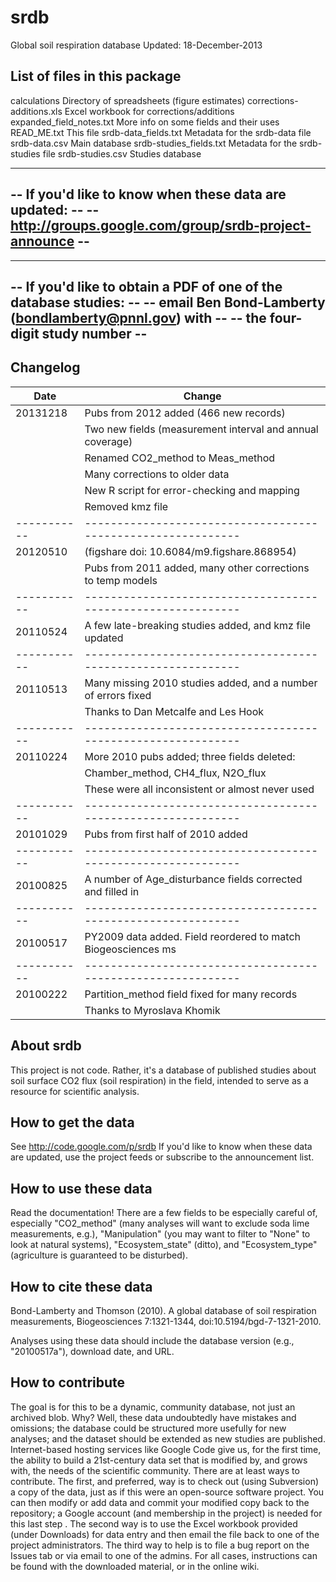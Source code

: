 srdb
====

Global soil respiration database
Updated: 18-December-2013

List of files in this package
-----------------------
calculations					Directory of spreadsheets (figure estimates)
corrections-additions.xls		Excel workbook for corrections/additions 
expanded_field_notes.txt		More info on some fields and their uses 
READ_ME.txt						This file
srdb-data_fields.txt			Metadata for the srdb-data file
srdb-data.csv					Main database
srdb-studies_fields.txt			Metadata for the srdb-studies file
srdb-studies.csv				Studies database

-------------------------------------------------------------------
-- If you'd like to know when these data are updated:            --
-- http://groups.google.com/group/srdb-project-announce          --
-------------------------------------------------------------------

-------------------------------------------------------------------
-- If you'd like to obtain a PDF of one of the database studies: --
-- email Ben Bond-Lamberty (bondlamberty@pnnl.gov) with           --
-- the four-digit study number                                   --
-------------------------------------------------------------------

Changelog
-----------------------

Date		|	Change
----------- | ------------------------------------------------------------
20131218	|	Pubs from 2012 added (466 new records)
			|	Two new fields (measurement interval and annual coverage)
			|	Renamed CO2_method to Meas_method
			|	Many corrections to older data
			|	New R script for error-checking and mapping
			|	Removed kmz file
----------- | ------------------------------------------------------------
20120510	|	(figshare doi: 10.6084/m9.figshare.868954)
			|	Pubs from 2011 added, many other corrections to temp models
----------- | ------------------------------------------------------------
20110524	|	A few late-breaking studies added, and kmz file updated
----------- | ------------------------------------------------------------
20110513	|	Many missing 2010 studies added, and a number of errors fixed
			|		Thanks to Dan Metcalfe and Les Hook
----------- | ------------------------------------------------------------
20110224	|	More 2010 pubs added; three fields deleted:
			|		Chamber_method, CH4_flux, N2O_flux
			|		These were all inconsistent or almost never used
----------- | ------------------------------------------------------------
20101029	|	Pubs from first half of 2010 added
----------- | ------------------------------------------------------------
20100825	|	A number of Age_disturbance fields corrected and filled in
----------- | ------------------------------------------------------------
20100517	|	PY2009 data added. Field reordered to match Biogeosciences ms
----------- | ------------------------------------------------------------
20100222	|	Partition_method field fixed for many records
			|		Thanks to Myroslava Khomik


About srdb
-----------------------
This project is not code. Rather, it's a database of published studies
about soil surface CO2 flux (soil respiration) in the field, intended to
serve as a resource for scientific analysis.

How to get the data
-----------------------
See http://code.google.com/p/srdb
If you'd like to know when these data are updated, use the project feeds or subscribe to the announcement list.

How to use these data
-----------------------
Read the documentation! There are a few fields to be especially careful of, especially "CO2_method" (many analyses will want to exclude soda lime measurements, e.g.), "Manipulation" (you may want to filter to "None" to look at natural systems), "Ecosystem_state" (ditto), and "Ecosystem_type" (agriculture is guaranteed to be disturbed).

How to cite these data
-----------------------
Bond-Lamberty and Thomson (2010). A global database of soil respiration measurements, Biogeosciences 7:1321-1344, doi:10.5194/bgd-7-1321-2010.

Analyses using these data should include the database version (e.g., "20100517a"), download date, and URL.

How to contribute 
-----------------------
The goal is for this to be a dynamic, community database, not just an
archived blob. Why? Well, these data undoubtedly have mistakes and
omissions; the database could be structured more usefully for new
analyses; and the dataset should be extended as new studies are
published. Internet-based hosting services like Google Code give us, for
the first time, the ability to build a 21st-century data set that is
modified by, and grows with, the needs of the scientific community.
There are at least ways to contribute. The first, and preferred, way is
to check out (using Subversion) a copy of the data, just as if this were
an open-source software project. You can then modify or add data and
commit your modified copy back to the repository; a Google account (and
membership in the project) is needed for this last step . The second way
is to use the Excel workbook provided (under Downloads) for data entry
and then email the file back to one of the project administrators. The
third way to help is to file a bug report on the Issues tab or via email
to one of the admins. For all cases, instructions can be found with the
downloaded material, or in the online wiki.

